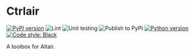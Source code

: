 # Ctrlair

[![PyPI version](https://img.shields.io/pypi/v/ctrlair)](https://pypi.org/project/ctrlair/)
![Lint](https://github.com/joaopalmeiro/ctrlair/workflows/Lint/badge.svg?branch=master)
![Unit testing](https://github.com/joaopalmeiro/ctrlair/workflows/Unit%20testing/badge.svg?branch=master)
![Publish to PyPI](https://github.com/joaopalmeiro/ctrlair/workflows/Publish%20to%20PyPI/badge.svg?branch=master)
[![Python version](https://img.shields.io/pypi/pyversions/ctrlair)](https://pypi.org/project/ctrlair/)
[![Code style: Black](https://img.shields.io/badge/Code%20style-Black-000000.svg)](https://github.com/python/black)

A toolbox for Altair.
